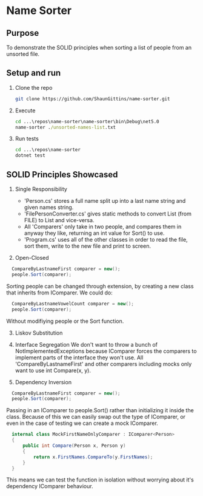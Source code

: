 # Name Sorter

## Purpose
To demonstrate the SOLID principles when sorting a list of people from an unsorted file.

## Setup and run

1. Clone the repo
   ```sh
   git clone https://github.com/ShaunGittins/name-sorter.git
   ```
2. Execute
   ```cmd
   cd ...\repos\name-sorter\name-sorter\bin\Debug\net5.0
   name-sorter ./unsorted-names-list.txt
   ```
3. Run tests
   ```cmd
   cd ...\repos\name-sorter
   dotnet test
   ```
   
## SOLID Principles Showcased

1. Single Responsibility
   * 'Person.cs' stores a full name split up into a last name string and given names string.
   * 'FilePersonConverter.cs' gives static methods to convert List<string> (from FILE) to List<Person> and vice-versa.
   * All 'Comparers' only take in two people, and compares them in anyway they like, returning an int value for Sort() to use.
   * 'Program.cs' uses all of the other classes in order to read the file, sort them, write to the new file and print to screen.

2. Open-Closed
```C#
  CompareByLastnameFirst comparer = new();
  people.Sort(comparer);
```
Sorting people can be changed through extension, by creating a new class that inherits from IComparer.
We could do:
```C#
  CompareByLastnameVowelCount comparer = new();
  people.Sort(comparer);
```
Without modifiying people or the Sort function.

3. Liskov Substitution

4. Interface Segregation
 We don't want to throw a bunch of NotImplementedExceptions because IComparer forces the comparers to implement parts of the interface they won't use.
 All 'CompareByLastnameFirst' and other comparers including mocks only want to use int Compare(x, y).
   
5. Dependency Inversion
```C#
  CompareByLastnameFirst comparer = new();
  people.Sort(comparer);
```
Passing in an IComparer to people.Sort() rather than initializing it inside the class.
Because of this we can easily swap out the type of IComparer, or even in the case of testing we can create a mock IComparer.
```C#
  internal class MockFirstNameOnlyComparer : IComparer<Person>
  {
      public int Compare(Person x, Person y)
      {
          return x.FirstNames.CompareTo(y.FirstNames);
      }
  }
```
This means we can test the function in isolation without worrying about it's dependency IComparer behaviour.
